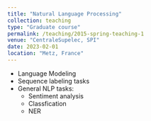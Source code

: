```yaml
---
title: "Natural Language Processing"
collection: teaching
type: "Graduate course"
permalink: /teaching/2015-spring-teaching-1
venue: "CentraleSupelec, SPI"
date: 2023-02-01
location: "Metz, France"
---
```

- Language Modeling 
- Sequence labeling tasks 
- General NLP tasks:
    * Sentiment analysis 
    * Classfication
    * NER 
